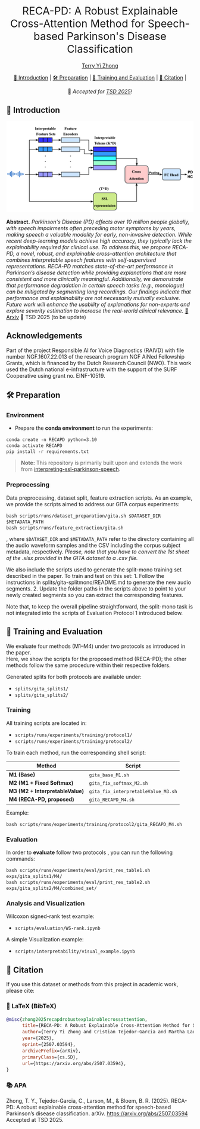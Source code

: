 <h1 align="center"><span style="font-weight:normal">RECA-PD: A Robust Explainable Cross-Attention Method for Speech-based Parkinson's Disease Classification</h1>
  
<div align="center">
  
[Terry Yi Zhong](https://terryyizhong.github.io/)
</div>

<div align="center">
  
[📘 Introduction](#intro) |
[🛠️ Preparation](#preparation) |
[🚀 Training and Evaluation](#training_and_evaluation) |
[📖 Citation](#citation) |

📣 _Accepted for [TSD 2025](https://www.kiv.zcu.cz/tsd2025/index.php)!_

</div>

## <a name="intro"></a> 📘 Introduction

<div align="center"> <img src="docs/TSD-V1.2.drawio.png"  width="720"> </div>

**Abstract.** _Parkinson's Disease (PD) affects over 10 million people globally, with speech impairments often preceding motor symptoms by years, making speech a valuable modality for early, non-invasive detection. While recent deep-learning models achieve high accuracy, they typically lack the explainability required for clinical use. To address this, we propose RECA-PD, a novel, robust, and explainable cross-attention architecture that combines interpretable speech features with self-supervised representations. RECA-PD matches state-of-the-art performance in Parkinson’s disease detection while providing explanations that are more consistent and more clinically meaningful. Additionally, we demonstrate that performance degradation in certain speech tasks (e.g., monologue) can be mitigated by segmenting long recordings. Our findings indicate that performance and explainability are not necessarily mutually exclusive. Future work will enhance the usability of explanations for non-experts and explore severity estimation to increase the real-world clinical relevance._ [📜 Arxiv](https://arxiv.org/abs/2507.03594) 📜 TSD 2025 (to be update)

## Acknowledgements

Part of the project Responsible AI for Voice Diagnostics (RAIVD) with file number NGF.1607.22.013 of the research program NGF AiNed Fellowship Grants, which is financed by the Dutch Research Council (NWO). This work used the Dutch national e-infrastructure with the support of the SURF Cooperative using grant no. EINF-10519.


## <a name="preparation"></a> 🛠️ Preparation



### Environment
- Prepare the **conda environment** to run the experiments:

```
conda create -n RECAPD python=3.10
conda activate RECAPD
pip install -r requirements.txt
```

> **Note:** This repository is primarily built upon and extends the work from [interpreting-ssl-parkinson-speech](https://github.com/david-gimeno/interpreting-ssl-parkinson-speech).


### Preprocessing

Data preprocessing, dataset split, feature extraction scripts. As an example, we provide the scripts aimed to address our GITA corpus experiments:

```
bash scripts/runs/dataset_preparation/gita.sh $DATASET_DIR $METADATA_PATH
bash scripts/runs/feature_extraction/gita.sh
```

, where `$DATASET_DIR` and `$METADATA_PATH` refer to the directory containing all the audio waveform samples and the CSV including the corpus subject metadata, respectively. _Please, note that you have to convert the 1st sheet of the .xlsx provided in the GITA dataset to a .csv file._

We also include the scripts used to generate the split-mono training set described in the paper. To train and test on this set:
	1.	Follow the instructions in splits/gita-splitmono/README.md to generate the new audio segments.
	2.	Update the folder paths in the scripts above to point to your newly created segments so you can extract the corresponding features.

Note that, to keep the overall pipeline straightforward, the split-mono task is not integrated into the scripts of Evaluation Protocol 1 introduced below.


## <a name="training_and_evaluation"></a> 🚀 Training and Evaluation


We evaluate four methods (M1–M4) under two protocols as introduced in the paper.  
Here, we show the scripts for the proposed method (RECA-PD); the other methods follow the same procedure within their respective folders.

Generated splits for both protocols are available under:
- `splits/gita_splits1/`
- `splits/gita_splits2/`


### Training

All training scripts are located in:  
- `scripts/runs/experiments/training/protocol1/`  
- `scripts/runs/experiments/training/protocol2/`  

To train each method, run the corresponding shell script:

| Method                         | Script                               |
|--------------------------------|--------------------------------------|
| **M1 (Base)**                  | `gita_base_M1.sh`                    |
| **M2 (M1 + Fixed Softmax)**         | `gita_fix_softmax_M2.sh`             |
| **M3 (M2 + InterpretableValue)**   | `gita_fix_interpretableValue_M3.sh`  |
| **M4 (RECA-PD, proposed)**     | `gita_RECAPD_M4.sh`                  |


Example:
```
bash scripts/runs/experiments/training/protocol2/gita_RECAPD_M4.sh
```

### Evaluation

In order to **evaluate** follow two protocols , you can run the following commands:

```
bash scripts/runs/experiments/eval/print_res_table1.sh exps/gita_splits1/M4/
bash scripts/runs/experiments/eval/print_res_table2.sh exps/gita_splits2/M4/combined_set/
```


### Analysis and Visualization

Wilcoxon signed-rank test example:

- `scripts/evaluation/WS-rank.ipynb`

A simple Visualization example:
- `scripts/interpretability/visual_example.ipynb`


## <a name="citation"></a> 📖 Citation

If you use this dataset or methods from this project in academic work, please cite:
 
### 📄 LaTeX (BibTeX)
```bibtex
@misc{zhong2025recapdrobustexplainablecrossattention,
      title={RECA-PD: A Robust Explainable Cross-Attention Method for Speech-based Parkinson's Disease Classification}, 
      author={Terry Yi Zhong and Cristian Tejedor-Garcia and Martha Larson and Bastiaan R. Bloem},
      year={2025},
      eprint={2507.03594},
      archivePrefix={arXiv},
      primaryClass={cs.SD},
      url={https://arxiv.org/abs/2507.03594}, 
}
```

### 📚 APA
Zhong, T. Y., Tejedor-Garcia, C., Larson, M., & Bloem, B. R. (2025). RECA-PD: A robust explainable cross-attention method for speech-based Parkinson’s disease classification. arXiv. https://arxiv.org/abs/2507.03594
Accepted at TSD 2025.

